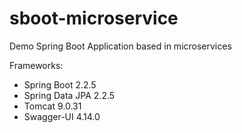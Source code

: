 # sboot-microservice
Demo Spring Boot Application based in microservices

Frameworks:
- Spring Boot 2.2.5
- Spring Data JPA 2.2.5
- Tomcat 9.0.31
- Swagger-UI 4.14.0
